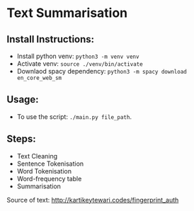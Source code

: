# Text Summarisation

## Install Instructions:
- Install python venv: `python3 -m venv venv`
- Activate venv: `source ./venv/bin/activate`
- Downlaod spacy dependency: `python3 -m spacy download en_core_web_sm`

## Usage:
- To use the script: `./main.py file_path`.

## Steps:
- Text Cleaning
- Sentence Tokenisation
- Word Tokenisation
- Word-frequency table
- Summarisation

Source of text: http://kartikeytewari.codes/fingerprint_auth
